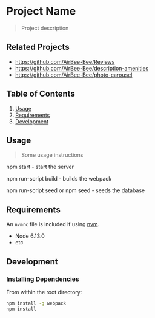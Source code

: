 # Project Name

> Project description

## Related Projects

  - https://github.com/AirBee-Bee/Reviews
  - https://github.com/AirBee-Bee/description-amenities
  - https://github.com/AirBee-Bee/photo-carousel

## Table of Contents

1. [Usage](#Usage)
1. [Requirements](#requirements)
1. [Development](#development)

## Usage

> Some usage instructions

npm start - start the server

npm run-script build - builds the webpack

npm run-script seed or npm seed - seeds the database

## Requirements

An `nvmrc` file is included if using [nvm](https://github.com/creationix/nvm).

- Node 6.13.0
- etc

## Development

### Installing Dependencies

From within the root directory:

```sh
npm install -g webpack
npm install
```

